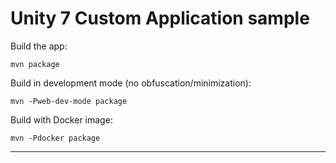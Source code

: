 # Unity 7 Custom Application sample

Build the app:
```
mvn package
```
Build in development mode (no obfuscation/minimization):
```
mvn -Pweb-dev-mode package
```
Build with Docker image:
```
mvn -Pdocker package
```
---